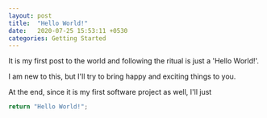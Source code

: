 ```yaml
---
layout: post
title:  "Hello World!"
date:   2020-07-25 15:53:11 +0530
categories: Getting Started
---
```

It is my first post to the world and following the ritual is just a 'Hello World!'.

I am new to this, but I'll try to bring happy and exciting things to you.

At the end, since it is my first software project as well, I'll just

```javascript
return "Hello World!";
```
